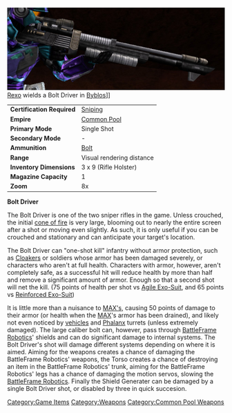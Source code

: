 ![](images/Bolt_driver.jpg "fig:Bolt_driver.jpg") [Rexo](Rexo.md)
wields a Bolt Driver in [Byblos](Byblos.md)\]\]

|                            |                               |
| -------------------------- | ----------------------------- |
| **Certification Required** | [Sniping](Sniping.md)         |
| **Empire**                 | [Common Pool](Common_Pool.md) |
| **Primary Mode**           | Single Shot                   |
| **Secondary Mode**         | \-                            |
| **Ammunition**             | [Bolt](Bolt.md)               |
| **Range**                  | Visual rendering distance     |
| **Inventory Dimensions**   | 3 x 9 (Rifle Holster)         |
| **Magazine Capacity**      | 1                             |
| **Zoom**                   | 8x                            |

**Bolt Driver**

The Bolt Driver is one of the two sniper rifles in the game. Unless
crouched, the initial [cone of fire](cone_of_fire.md) is very
large, blooming out to nearly the entire screen after a shot or moving
even slightly. As such, it is only useful if you can be crouched and
stationary and can anticipate your target's location.

The Bolt Driver can "one-shot kill" infantry without armor protection,
such as [Cloakers](Infiltrator.md) or soldiers whose armor has
been damaged severely, or characters who aren't at full health.
Characters with armor, however, aren't completely safe, as a successful
hit will reduce health by more than half and remove a significant amount
of armor. Enough so that a second shot will net the kill. (75 points of
health per shot vs [Agile Exo-Suit](Agile_Exo-Suit.md), and 65
points vs [Reinforced Exo-Suit](Reinforced_Exo-Suit.md))

It is little more than a nuisance to
[MAX's](Mechanized_Assault_Exo-Suit.md), causing 50 points of
damage to their armor (or health when the
[MAX](Mechanized_Assault_Exo-Suit.md)'s armor has been drained),
and likely not even noticed by [vehicles](category:_Vehicles.md) and
[Phalanx](Phalanx.md) turrets (unless extremely damaged). The
large caliber bolt can, however, pass through [BattleFrame
Robotics](BattleFrame_Robotics.md)' shields and can do
significant damage to internal systems. The Bolt Driver's shot will
damage different systems depending on where it is aimed. Aiming for the
weapons creates a chance of damaging the BattleFrame Robotics' weapons,
the Torso creates a chance of destroying an item in the BattleFrame
Robotics' trunk, aiming for the BattleFrame Robotics' legs has a chance
of damaging the motion servos, slowing the [BattleFrame
Robotics](BattleFrame_Robotics.md). Finally the Shield Generater
can be damaged by a single Bolt Driver shot, or disabled by three in
quick succesion.

[Category:Game Items](Category:Game_Items.md)
[Category:Weapons](Category:Weapons.md) [Category:Common Pool
Weapons](Category:Common_Pool_Weapons.md)
